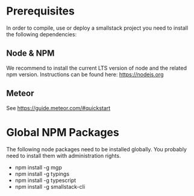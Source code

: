 # Prerequisites
In order to compile, use or deploy a smallstack project you need to install the following dependencies:

## Node & NPM
We recommend to install the current LTS version of node and the related npm version. Instructions can be found here: https://nodejs.org

## Meteor 
See https://guide.meteor.com/#quickstart

# Global NPM Packages
The following node packages need to be installed globally. You probably need to install them with administration rights.
- npm install -g mgp
- npm install -g typings
- npm install -g typescript
- npm install -g smallstack-cli



